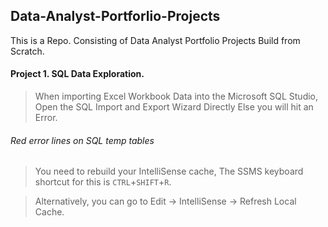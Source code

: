 ## Data-Analyst-Portforlio-Projects

This is a Repo. Consisting of Data Analyst Portfolio Projects Build from Scratch.
#### Project 1.  SQL Data Exploration.

>  When importing Excel Workbook Data into the Microsoft SQL Studio, Open the SQL Import and Export Wizard Directly Else you will hit an Error. 

######  Red error lines on SQL temp tables

> You need to rebuild your IntelliSense cache, The SSMS keyboard shortcut for this is `CTRL`+`SHIFT`+`R`.

> Alternatively, you can go to Edit → IntelliSense → Refresh Local Cache.

